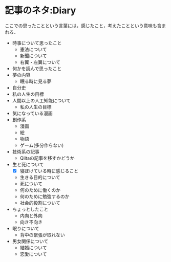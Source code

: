 記事のネタ:Diary
===============

ここでの思ったことという言葉には，感じたこと，考えたことという意味も含まれる．

- 時事について思ったこと
	- 憲法について
	- 新聞について
	- 右翼・左翼について
- 何かを読んで思ったこと
- 夢の内容
	- 眠る時に見る夢
- 自分史
- 私の人生の目標
- 人間以上の人工知能について
	- 私の人生の目標
- 気になっている漫画
- 創作系
	- 漫画
	- 絵
	- 物語
	- ゲーム(多分作らない)
- 技術系の記事
	- Qiitaの記事を移すかどうか
- 生と死について
	- [x] 寝ぼけている時に感じること
	- 生きる目的について
	- 死について
	- 何のために働くのか
	- 何のために勉強するのか
	- 社会的役割について
- ちょっとしたこと
	- 内向と外向
	- 向き不向き
- 眠りについて
	- 背中の緊張が取れない
- 男女関係について
	- 結婚について
	- 恋愛について

